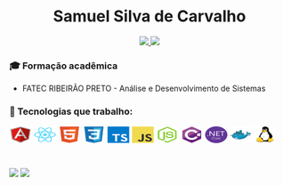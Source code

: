 <h1 align="center">Samuel Silva de Carvalho</h1>


<p align="center" >  
  <a href="mailto:samuel.silv.carvalho@gmail.com">
    <img src="https://img.shields.io/badge/-Gmail-red?style=for-the-badge&logo=gmail&logoColor=white" target="_blank">
  </a>
  <a href="https://www.linkedin.com/in/samuel-da-silva-de-carvalho-42005a128" target="_blank">
    <img src="https://img.shields.io/badge/-LinkedIn-%230077B5?style=for-the-badge&logo=linkedin&logoColor=white" target="_blank">
  </a>
</p>


### 🎓 Formação acadêmica
  - FATEC RIBEIRÃO PRETO - Análise e Desenvolvimento de Sistemas

### 🔬 Tecnologias que trabalho:

<p align="left" >
  <img align="center" alt="Samuel-Angular" height="30" width="40" src="https://raw.githubusercontent.com/devicons/devicon/master/icons/angularjs/angularjs-original.svg">
  <img align="center" alt="Samuel-React" height="30" width="40" src="https://raw.githubusercontent.com/devicons/devicon/master/icons/react/react-original.svg">
  <img align="center" alt="Samuel-HTML" height="30" width="40" src="https://raw.githubusercontent.com/devicons/devicon/master/icons/html5/html5-original.svg">
  <img align="center" alt="Samuel-CSS" height="30" width="40" src="https://raw.githubusercontent.com/devicons/devicon/master/icons/css3/css3-original.svg">
  <img align="center" alt="samuel-Ts" height="30" width="40" src="https://raw.githubusercontent.com/devicons/devicon/master/icons/typescript/typescript-original.svg">
  <img align="center" alt="Samuel-Js" height="30" width="40" src="https://raw.githubusercontent.com/devicons/devicon/master/icons/javascript/javascript-original.svg">
  <img align="center" alt="Samuel-nodejs" height="30" width="40" src="https://github.com/devicons/devicon/blob/master/icons/nodejs/nodejs-original.svg">  
  <img align="center" alt="Samuel-Csharp" height="30" width="40" src="https://raw.githubusercontent.com/devicons/devicon/master/icons/csharp/csharp-original.svg">
  <img align="center" alt="Samuel-NetCore" height="30" width="40" src="https://raw.githubusercontent.com/devicons/devicon/master/icons/dotnetcore/dotnetcore-original.svg">
  <img align="center" alt="Samuel-Docker" height="30" width="40" src="https://raw.githubusercontent.com/devicons/devicon/master/icons/docker/docker-original.svg">
  <img align="center" alt="Samuel-Linux" height="30" width="40" src="https://raw.githubusercontent.com/devicons/devicon/master/icons/linux/linux-original.svg">
</p>

<br/>

<p align="left"  >
  <img height="180em" src="https://github-readme-stats.vercel.app/api?username=samuksilv&show_icons=true&theme=radical&include_all_commits=true&count_private=true"/>
  <img height="180em" src="https://github-readme-stats.vercel.app/api/top-langs/?username=samuksilv&layout=compact&langs_count=16&theme=radical"/>
</p>
